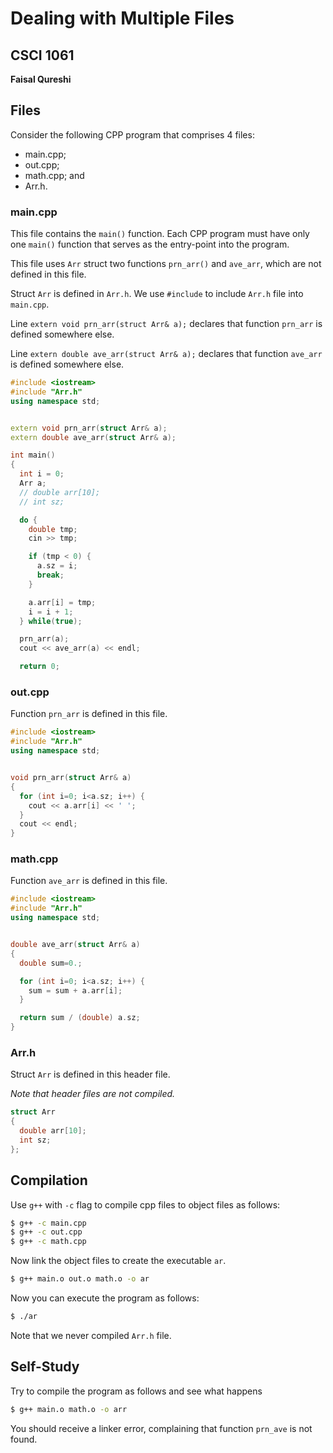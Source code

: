 # Dealing with Multiple Files

## CSCI 1061

**Faisal Qureshi**

## Files


Consider the following CPP program that comprises 4 files:

- main.cpp;
- out.cpp;
- math.cpp; and
- Arr.h.

### main.cpp

This file contains the `main()` function.  Each CPP program must have only one `main()` function that serves as the entry-point into the program.

This file uses `Arr` struct two functions `prn_arr()` and `ave_arr`, which are not defined in this file.

Struct `Arr` is defined in `Arr.h`.  We use `#include` to include `Arr.h` file into `main.cpp`.

Line `extern void prn_arr(struct Arr& a);` declares that function `prn_arr` is defined somewhere else.  

Line `extern double ave_arr(struct Arr& a);` declares that function `ave_arr` is defined somewhere else.  

~~~cpp
#include <iostream>
#include "Arr.h"
using namespace std;


extern void prn_arr(struct Arr& a); 
extern double ave_arr(struct Arr& a);

int main()
{
  int i = 0;
  Arr a;
  // double arr[10];
  // int sz;

  do {
    double tmp;
    cin >> tmp;

    if (tmp < 0) {
      a.sz = i;
      break;
    }

    a.arr[i] = tmp;
    i = i + 1;
  } while(true);

  prn_arr(a);
  cout << ave_arr(a) << endl;

  return 0;
~~~
  
### out.cpp
  
Function `prn_arr` is defined in this file. 
  
~~~cpp
#include <iostream>
#include "Arr.h"
using namespace std;


void prn_arr(struct Arr& a)
{
  for (int i=0; i<a.sz; i++) {
    cout << a.arr[i] << ' ';
  }
  cout << endl;
}
~~~  

### math.cpp

Function `ave_arr` is defined in this file.

~~~cpp
#include <iostream>
#include "Arr.h"
using namespace std;


double ave_arr(struct Arr& a)
{
  double sum=0.;

  for (int i=0; i<a.sz; i++) {
    sum = sum + a.arr[i];
  }

  return sum / (double) a.sz;
}
~~~

### Arr.h

Struct `Arr` is defined in this header file.

_Note that header files are not compiled._

~~~cpp
struct Arr
{
  double arr[10];
  int sz;
};
~~~

## Compilation

Use `g++` with `-c` flag to compile cpp files to object files as follows:

~~~bash
$ g++ -c main.cpp
$ g++ -c out.cpp
$ g++ -c math.cpp
~~~

Now link the object files to create the executable `ar`.

~~~bash
$ g++ main.o out.o math.o -o ar
~~~

Now you can execute the program as follows:

~~~bash
$ ./ar 
~~~

Note that we never compiled `Arr.h` file. 

## Self-Study

Try to compile the program as follows and see what happens

~~~bash
$ g++ main.o math.o -o arr
~~~

You should receive a linker error, complaining that function `prn_ave` is not found.

